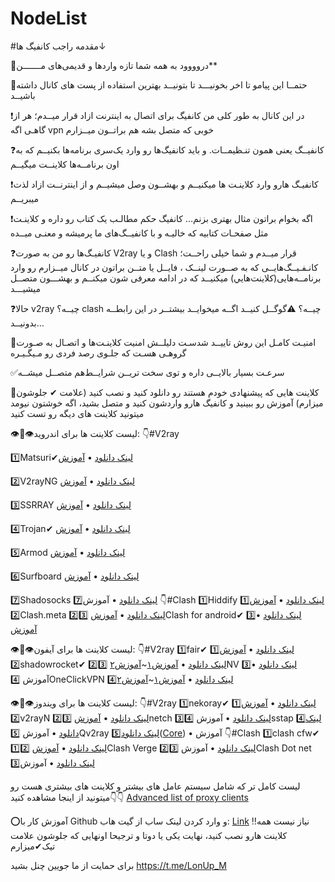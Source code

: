 # NodeList
#مقدمه راجب کانفیگ ها↓

🌚دروووود به همه شما تازه وارد‌ها و قدیمی‌های مـــــــن**

🚨حتمــا این پیامو تا اخر بخونیـــد تا بتونیــد بهترین استفاده از پست های کانال داشته باشیــد

❗در این کانال به طور کلی من کانفیگ برای اتصال به اینترنت ازاد قرار میــدم؛ هر از گاهـی اگه vpn خوبی که متصل بشه هم براتــون میــزارم

❓کانفیــگ یعنی همون تنـظیمــات. و باید کانفیگ‌ها رو وارد یک‌سری برنامه‌ها بکنیــم که به اون برنامــه‌ها کلاینــت میگیــم

❗کانفیـگ هارو وارد کلاینـت ها میکنیــم و بهشــون وصل میشیــم و از اینترنــت ازاد لذت میبریــم

❗اگه بخوام براتون مثال بهتری بزنم… کانفیگ حکم مطالـب یک کتاب رو داره و کلاینـت مثل صفحـات کتابیه که خالیـه و با کانفیــگ‌های ما پرمیشه و معنـی میــده

❓کانفیـگ‌ها رو من به صورت V2ray و یا Clash قرار میــدم و شما خیلی راحــت؛ کانـفـیــگ‌هایــی که به صــورت لینــک ، فایــل یا متــن براتون در کانال میــزارم رو وارد برنامــه‌هایی(کلاینت‌هايي) میکنیــد که در ادامه معرفی شون میکنــم و بهشـــون متصــل میشیـــد

❓حالا v2ray چیــه؟ clash چیــه؟
⚠گوگــل کنیــد اگــه میخوایــد بیشتــر در این رابطــه بدونیــد…

💯امنیـت کامـل این روش تاییــد شدسـت دلیلــش امنیت کلاینـت‌ها و اتصـال به صـورت گروهـی هسـت که جلـوی رصد فردی رو مـیگـیـره

✅سرعـت بسیار بالایــی داره و توی سخت تریــن شرایــط‌هم متصــل میشــه

🔆کلاینت هایی که پیشنهادی خودم هستند رو دانلود کنید و نصب کنید (علامت ✔ جلوشون میزارم) آموزش رو ببینید و کانفیگ هارو واردشون کنید و متصل بشید، اگه خوشتون نیومد میتونید کلاینت های دیگه رو تست کنید

👁👄👁لیست کلاینت ها برای اندروید: 👇#V2ray

1️⃣Matsuri✔[لینک دانلود](https://play.google.com/store/apps/details?id=moe.matsuri.lite) • [آموزش](https://t.me/LonUp_M/973)

2️⃣V2rayNG  [لینک دانلود](https://github.com/2dust/v2rayNG/releases/download/1.8.2/v2rayNG_1.8.2.apk) • [آموزش](https://t.me/LonUp_M/964)

3️⃣SSRRAY [لینک دانلود](https://github.com/xxf098/shadowsocksr-v2ray-trojan-android/releases/download/v3.8.23/ssrray-release-3.8.23.apk) • [آموزش](https://t.me/LonUp_M/994)

4️⃣Trojan✔ [لینک دانلود](https://play.google.com/store/apps/details?id=com.crosserr.trojan) • [آموزش](https://t.me/LonUp_M/760)

5️⃣Armod [لینک دانلود](https://play.google.com/store/apps/details?id=com.artunnel57) • [آموزش](https://t.me/LonUp_M/996)

6️⃣Surfboard [لینک دانلود](https://github.com/getsurfboard/surfboard/releases/download/2.20.6/mobile-universal-release.apk) • [آموزش](https://t.me/LonUp_M/997)

7️⃣Shadosocks
7️⃣[لینک دانلود](https://github.com/shadowsocks/shadowsocks-android/releases/download/v5.3.3/shadowsocks-universal-5.3.3.apk) • آموزش
👇#Clash
1️⃣Hiddify
1️⃣[لینک دانلود](https://github.com/hiddify/HiddifyProxyAndroid/releases/download/v0.14/hiddify-2.6.9-h0.14-meta-alpha-universal-release.apk) • [آموزش](https://t.me/LonUp_M/947)
2️⃣Clash.meta
2️⃣[لینک دانلود](https://f-droid.org/repo/com.github.metacubex.clash.meta_207000.apk) • [آموزش](https://t.me/LonUp_M/947)
3️⃣Clash for android✔
3️⃣[لینک دانلود](https://github.com/Kr328/ClashForAndroid/releases/download/v2.5.12/cfa-2.5.12-premium-universal-release.apk) • [آموزش](https://t.me/LonUp_M/947)

👁👄👁لیست کلاینت ها برای آیفون:
👇#V2ray
1️⃣fair✔
1️⃣[لینک دانلود](https://apps.apple.com/us/app/fair-vpn/id1533873488) • [آموزش](https://t.me/LonUp_M/901?single)
2️⃣shadowrocket✔
2️⃣[لینک دانلود](https://apps.apple.com/us/app/shadowrocket/id932747118) • [آموزش۱](https://t.me/LonUp_M/923)~[آموزش۲](https://t.me/LonUp_M/924)
3️⃣NV
3️⃣[لینک دانلود](https://apps.apple.com/us/app/napsternetv/id1629465476) • آموزش
4️⃣OneClickVPN
4️⃣[لینک دانلود](https://apps.apple.com/us/app/id1545555197) • [آموزش۱](https://t.me/LonUp_M/921?single)~[آموزش۲](https://t.me/LonUp_M/925)

👁👄👁لیست کلاینت ها برای ویندوز:
👇#V2ray
1️⃣nekoray✔
1️⃣[لینک دانلود](https://github.com/MatsuriDayo/nekoray/releases/download/2.20/nekoray-2.20-2023-03-25-windows64.zip) • [آموزش](https://t.me/LonUp_M/967)
2️⃣v2rayN
2️⃣[لینک دانلود](https://github.com/2dust/v2rayN/releases/download/5.39/v2rayN-Core.zip) • [آموزش](https://t.me/LonUp_M/969)
3️⃣netch
3️⃣[لینک دانلود](https://github.com/netchx/netch/releases/download/1.9.7/Netch.7z) • آموزش
4️⃣sstap
4️⃣[لینک دانلود](https://raw.githubusercontent.com/githello123/sstap/master/SSTap-beta-setup-1.1.0.1.exe.7z) • آموزش
5️⃣Qv2ray
5️⃣[لینک دانلود](https://github.com/Qv2ray/Qv2ray/releases/download/v2.7.0/Qv2ray-v2.7.0-Windows-Installer.exe)([Core](https://github.com/v2fly/v2ray-core/releases/download/v5.4.1/v2ray-windows-64.zip)) • آموزش
👇#Clash
1️⃣clash cfw✔
1️⃣[لینک دانلود](https://github.com/Fndroid/clash_for_windows_pkg/releases/download/0.20.19/Clash.for.Windows.Setup.0.20.19.exe) • [آموزش](https://t.me/LonUp_M/968)
2️⃣Clash Verge
2️⃣[لینک دانلود](https://github.com/zzzgydi/clash-verge/releases/download/v1.3.0/Clash.Verge_1.3.0_x64_en-US.msi) • آموزش
3️⃣Clash Dot net
3️⃣[لینک دانلود](https://t.me/ClashDotNetFramework/12) • آموزش

لیست کامل تر که شامل سیستم عامل های بیشتر و کلاینت های بیشتری هست رو میتونید از اینجا مشاهده کنید👇👇
[Advanced list of proxy clients](https://telegra.ph/لیست-بهترین-کلاینت%E2%80%8Cها-برای-اتصال-به-پروکسی-آموزش-01-26)

⭕آموزش کار با Github و وارد کردن لینک ساب از گیت هاب: [Link](https://t.me/LonUp_M/927)
‼نیاز نیست همه کلاینت هارو نصب کنید، نهایت یکی یا دوتا و ترجیحا اونهایی که جلوشون علامت تیک✔میزارم

برای حمایت از ما جویین چنل بشید
https://t.me/LonUp_M
